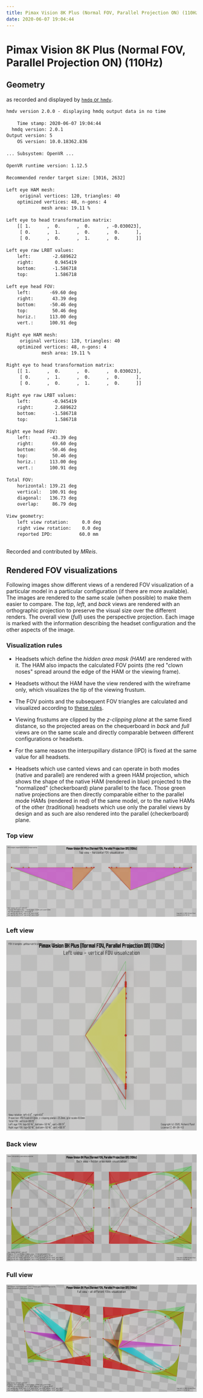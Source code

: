 ```yaml
---
title: Pimax Vision 8K Plus (Normal FOV, Parallel Projection ON) (110Hz)
date: 2020-06-07 19:04:44
---
```

# Pimax Vision 8K Plus (Normal FOV, Parallel Projection ON) (110Hz)

## Geometry

as recorded and displayed by [`hmdq` or `hmdv`](https://github.com/risa2000/hmdq).
```
hmdv version 2.0.0 - displaying hmdq output data in no time

    Time stamp: 2020-06-07 19:04:44
  hmdq version: 2.0.1
Output version: 5
    OS version: 10.0.18362.836

... Subsystem: OpenVR ...

OpenVR runtime version: 1.12.5

Recommended render target size: [3016, 2632]

Left eye HAM mesh:
     original vertices: 120, triangles: 40
    optimized vertices: 48, n-gons: 4
             mesh area: 19.11 %

Left eye to head transformation matrix:
    [[ 1.      ,  0.      ,  0.      , -0.030023],
     [ 0.      ,  1.      ,  0.      ,  0.      ],
     [ 0.      ,  0.      ,  1.      ,  0.      ]]

Left eye raw LRBT values:
    left:        -2.689622
    right:        0.945419
    bottom:      -1.586718
    top:          1.586718

Left eye head FOV:
    left:       -69.60 deg
    right:       43.39 deg
    bottom:     -50.46 deg
    top:         50.46 deg
    horiz.:     113.00 deg
    vert.:      100.91 deg

Right eye HAM mesh:
     original vertices: 120, triangles: 40
    optimized vertices: 48, n-gons: 4
             mesh area: 19.11 %

Right eye to head transformation matrix:
    [[ 1.      ,  0.      ,  0.      ,  0.030023],
     [ 0.      ,  1.      ,  0.      ,  0.      ],
     [ 0.      ,  0.      ,  1.      ,  0.      ]]

Right eye raw LRBT values:
    left:        -0.945419
    right:        2.689622
    bottom:      -1.586718
    top:          1.586718

Right eye head FOV:
    left:       -43.39 deg
    right:       69.60 deg
    bottom:     -50.46 deg
    top:         50.46 deg
    horiz.:     113.00 deg
    vert.:      100.91 deg

Total FOV:
    horizontal: 139.21 deg
    vertical:   100.91 deg
    diagonal:   136.73 deg
    overlap:     86.79 deg

View geometry:
    left view rotation:     0.0 deg
    right view rotation:    0.0 deg
    reported IPD:          60.0 mm


```
Recorded and contributed by _MReis_.

## Rendered FOV visualizations

Following images show different views of a rendered FOV visualization of a
particular model in a particular configuration (if there are more available).
The images are rendered to the same scale (when possible) to make them easier
to compare. The _top_, _left_, and _back_ views are rendered with an
orthographic projection to preserve the visual size over the different renders.
The overall view (_full_) uses the perspective projection. Each image is marked
with the information describing the headset configuration and the other aspects
of the image.

### Visualization rules

* Headsets which define the _hidden area mask (HAM)_ are rendered with it. The
  HAM also impacts the calculated FOV points (the red "clown noses" spread
  around the edge of the HAM or the viewing frame).

* Headsets without the HAM have the view rendered with the wireframe only, which
  visualizes the tip of the viewing frustum.

* The FOV points and the subsequent FOV triangles are calculated and visualized
  according to [these
  rules](https://risa2000.github.io/vrdocs/docs/hmd_fov_calculation).

* Viewing frustums are clipped by the _z-clipping plane_ at the same fixed
  distance, so the projected areas on the chequerboard in _back_ and _full_
  views are on the same scale and directly comparable between different
  configurations or headsets.

* For the same reason the interpupillary distance (IPD) is fixed at the same
  value for all headsets.

* Headsets which use canted views and can operate in both modes (native and
  parallel) are rendered with a green HAM projection, which shows the shape of
  the native HAM (rendered in blue) projected to the "normalized"
  (checkerboard) plane parallel to the face. Those green native projections are
  then directly comparable either to the parallel mode HAMs (rendered in red)
  of the same model, or to the native HAMs of the other (traditional) headsets
  which use only the parallel views by design and as such are also rendered
  into the parallel (checkerboard) plane.

### Top view
[![Pimax Vision 8K Plus (Normal FOV, Parallel Projection ON) (110Hz) - top view](../images/PimaxVision8KPlus_Normal_PP_110Hz_top.dmx.png)](../images/PimaxVision8KPlus_Normal_PP_110Hz_top.dmx.png)

### Left view
[![Pimax Vision 8K Plus (Normal FOV, Parallel Projection ON) (110Hz) - left view](../images/PimaxVision8KPlus_Normal_PP_110Hz_left.dmx.png)](../images/PimaxVision8KPlus_Normal_PP_110Hz_left.dmx.png)

### Back view
[![Pimax Vision 8K Plus (Normal FOV, Parallel Projection ON) (110Hz) - back view](../images/PimaxVision8KPlus_Normal_PP_110Hz_back.dmx.png)](../images/PimaxVision8KPlus_Normal_PP_110Hz_back.dmx.png)

### Full view
[![Pimax Vision 8K Plus (Normal FOV, Parallel Projection ON) (110Hz) - full view](../images/PimaxVision8KPlus_Normal_PP_110Hz_over.dmx.png)](../images/PimaxVision8KPlus_Normal_PP_110Hz_over.dmx.png)

